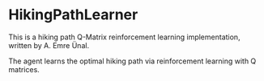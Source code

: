 HikingPathLearner
=================

This is a hiking path Q-Matrix reinforcement learning implementation, written by A. Emre Ünal.

The agent learns the optimal hiking path via reinforcement learning with Q matrices.
